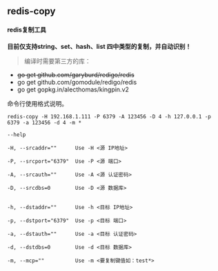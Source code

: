 ## redis-copy

#### redis复制工具

**目前仅支持string、set、hash、list 四中类型的复制，并自动识别！**

> 编译时需要第三方的库：

- ~~go get github.com/garyburd/redigo/redis~~
- go get github.com/gomodule/redigo/redis
- go get gopkg.in/alecthomas/kingpin.v2

命令行使用格式说明。

``` shell
redis-copy -H 192.168.1.111 -P 6379 -A 123456 -D 4 -h 127.0.0.1 -p 6379 -a 123456 -d 4 -m *

--help

-H, --srcaddr=""      Use -H <源 IP地址>

-P, --srcport="6379"  Use -P <源 端口>

-A, --srcauth=""      Use -A <源 认证密码>

-D, --srcdbs=0        Use -D <源 数据库>


-h, --dstaddr=""      Use -h <目标 IP地址>

-p, --dstport="6379"  Use -p <目标 端口>

-a, --dstauth=""      Use -a <目标 认证密码>

-d, --dstdbs=0        Use -d <目标 数据库>

-m, --mcp=""          Use -m <要复制键值如：test*>
```

